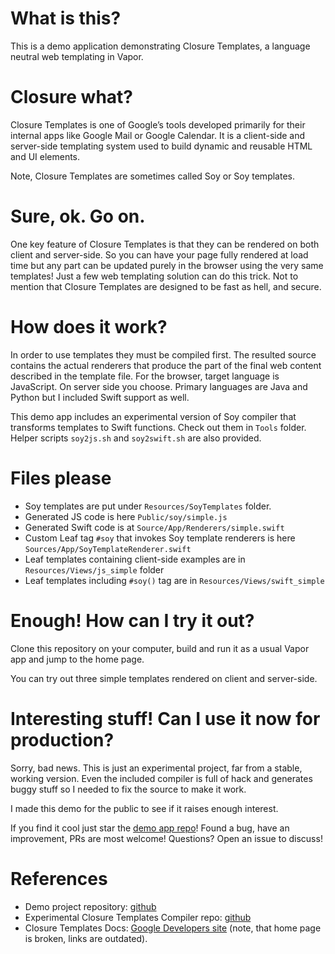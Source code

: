 # What is this?

This is a demo application demonstrating Closure Templates, a language neutral web templating in Vapor.

# Closure what?

Closure Templates is one of Google’s tools developed primarily for their internal apps like Google Mail or Google Calendar. It is a client-side and server-side templating system used to build dynamic and reusable HTML and UI elements.

Note, Closure Templates are sometimes called Soy or Soy templates.

# Sure, ok. Go on.

One key feature of Closure Templates is that they can be rendered on both client and server-side. So you can have your page fully rendered at load time but any part can be updated purely in the browser using the very same templates!
Just a few web templating solution can do this trick. Not to mention that Closure Templates are designed to be fast as hell, and secure.

# How does it work?

In order to use templates they must be compiled first. The resulted source contains the actual renderers that produce the part of the final web content described in the template file.
For the browser, target language is JavaScript. On server side you choose. Primary languages are Java and Python but I included Swift support as well.

This demo app includes an experimental version of Soy compiler that transforms templates to Swift functions. Check out them in `Tools` folder. Helper scripts `soy2js.sh` and `soy2swift.sh` are also provided.

# Files please

- Soy templates are put under `Resources/SoyTemplates` folder.
- Generated JS code is here `Public/soy/simple.js`
- Generated Swift code is at `Source/App/Renderers/simple.swift`
- Custom Leaf tag `#soy` that invokes Soy template renderers is here `Sources/App/SoyTemplateRenderer.swift`
- Leaf templates containing client-side examples are in `Resources/Views/js_simple` folder
- Leaf templates including `#soy()` tag are in `Resources/Views/swift_simple`

# Enough! How can I try it out?

Clone this repository on your computer, build and run it as a usual Vapor app and jump to the home page.

You can try out three simple templates rendered on client and server-side.

# Interesting stuff! Can I use it now for production?

Sorry, bad news. This is just an experimental project, far from a stable, working version. Even the included compiler is full of hack and generates buggy stuff so I needed to fix the source to make it work.

I made this demo for the public to see if it raises enough interest.

If you find it cool just star the [demo app repo](https://github.com/segabor/VaporSoyTestApp)! Found a bug, have an improvement, PRs are most welcome! Questions? Open an issue to discuss!

# References

- Demo project repository: [github](https://github.com/segabor/VaporSoyTestApp)
- Experimental Closure Templates Compiler repo: [github](https://github.com/segabor/closure-templates)
- Closure Templates Docs: [Google Developers site](https://developers.google.com/closure/templates/docs/concepts) (note, that home page is broken, links are outdated).
